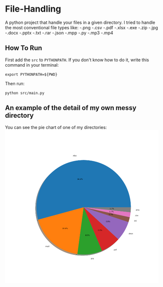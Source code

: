 # File-Handling
A python project that handle your files in a given directory.
I tried to handle the most conventional file types like:
-.png
-.csv
-.pdf
-.xlsx
-.exe
-.zip
-.jpg
-.docx
-.pptx
-.txt
-.rar
-.json
-.mpp
-.py
-.mp3
-.mp4

## How To Run
First add the `src` to `PYTHONPATH`. If you don't know how to do it, write this command in your terminal:

```
export PYTHONPATH=${PWD}
```

Then run:

```
python src/main.py
```

## An example of the detail of my own messy directory
You can see the pie chart of one of my directories:
![alt text for screen readers](./dirstat.png "The directory stat")
